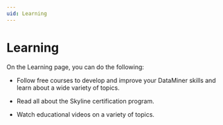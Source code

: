 ```yaml
---
uid: Learning
---
```


# Learning

On the Learning page, you can do the following:

- Follow free courses to develop and improve your DataMiner skills and learn about a wide variety of topics.

- Read all about the Skyline certification program.

- Watch educational videos on a variety of topics.
